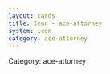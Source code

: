 ```yaml
---
layout: cards
title: Icon - ace-attorney
system: icon
category: ace-attorney
---
```

<div class="alert alert-secondary mb-4"><span class="i18n innerHTML-category">Category: </span><span class="i18n innerHTML-cat-ace-attorney">ace-attorney</span></div>
